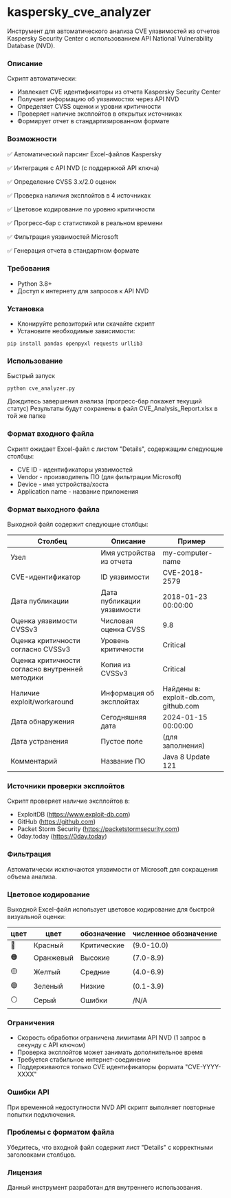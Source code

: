 # kaspersky_cve_analyzer

Инструмент для автоматического анализа CVE уязвимостей из отчетов Kaspersky Security Center с использованием API National Vulnerability Database (NVD).

### Описание

Скрипт автоматически:

* Извлекает CVE идентификаторы из отчета Kaspersky Security Center
* Получает информацию об уязвимостях через API NVD
* Определяет CVSS оценки и уровни критичности
* Проверяет наличие эксплойтов в открытых источниках
* Формирует отчет в стандартизированном формате

### Возможности
✅ Автоматический парсинг Excel-файлов Kaspersky

✅ Интеграция с API NVD (с поддержкой API ключа)

✅ Определение CVSS 3.x/2.0 оценок

✅ Проверка наличия эксплойтов в 4 источниках

✅ Цветовое кодирование по уровню критичности

✅ Прогресс-бар с статистикой в реальном времени

✅ Фильтрация уязвимостей Microsoft

✅ Генерация отчета в стандартном формате

### Требования
* Python 3.8+
* Доступ к интернету для запросов к API NVD

### Установка
* Клонируйте репозиторий или скачайте скрипт
* Установите необходимые зависимости:
```
pip install pandas openpyxl requests urllib3
```

### Использование
Быстрый запуск
```
python cve_analyzer.py
```

Дождитесь завершения анализа (прогресс-бар покажет текущий статус)
Результаты будут сохранены в файл CVE_Analysis_Report.xlsx в той же папке

### Формат входного файла
Скрипт ожидает Excel-файл с листом "Details", содержащим следующие столбцы:
* CVE ID - идентификаторы уязвимостей
* Vendor - производитель ПО (для фильтрации Microsoft)
* Device - имя устройства/хоста
* Application name - название приложения

### Формат выходного файла
Выходной файл содержит следующие столбцы:

|Столбец|Описание|Пример|
|---|---|---|
|Узел|	Имя устройства из отчета|	my-computer-name
|CVE-идентификатор|	ID уязвимости|	CVE-2018-2579
|Дата публикации|	Дата публикации уязвимости|	2018-01-23 00:00:00
|Оценка уязвимости CVSSv3|	Числовая оценка CVSS|	9.8
|Оценка критичности согласно CVSSv3|	Уровень критичности|	Critical
|Оценка критичности согласно внутренней методики|	Копия из CVSSv3|	Critical
|Наличие exploit/workaround|	Информация об эксплойтах|	Найдены в: exploit-db.com, github.com
|Дата обнаружения|	Сегодняшняя дата|	2024-01-15 00:00:00
|Дата устранения|	Пустое поле| (для заполнения)	
|Комментарий|	Название ПО|	Java 8 Update 121


### Источники проверки эксплойтов
Скрипт проверяет наличие эксплойтов в:
* ExploitDB (https://www.exploit-db.com)
* GitHub (https://github.com)
* Packet Storm Security (https://packetstormsecurity.com)
* 0day.today (https://0day.today)

### Фильтрация
Автоматически исключаются уязвимости от Microsoft для сокращения объема анализа.

### Цветовое кодирование
Выходной Excel-файл использует цветовое кодирование для быстрой визуальной оценки:

|цвет|цвет|обозначение|численное обозначение|
|--|--|--|--|
|🔴| Красный| Критические| (9.0-10.0)
|🟠| Оранжевый| Высокие| (7.0-8.9)
|🟡| Желтый| Средние| (4.0-6.9)
|🟢|Зеленый| Низкие| (0.1-3.9)
|⚪| Серый| Ошибки| /N/A

### Ограничения
* Скорость обработки ограничена лимитами API NVD (1 запрос в секунду с API ключом)
* Проверка эксплойтов может занимать дополнительное время
* Требуется стабильное интернет-соединение
* Поддерживаются только CVE идентификаторы формата "CVE-YYYY-XXXX"


### Ошибки API
При временной недоступности NVD API скрипт выполняет повторные попытки подключения.

### Проблемы с форматом файла
Убедитесь, что входной файл содержит лист "Details" с корректными заголовками столбцов.

### Лицензия
Данный инструмент разработан для внутреннего использования.

